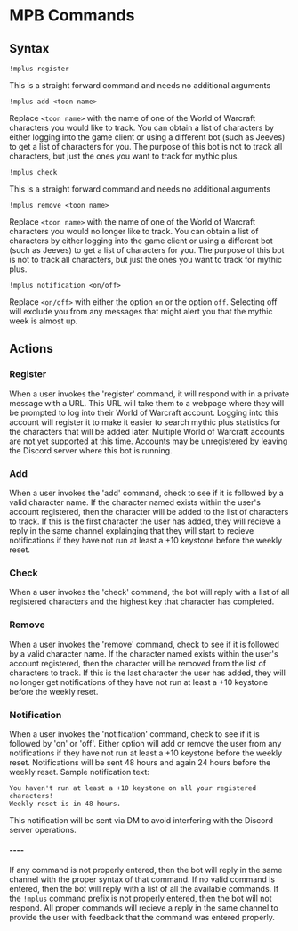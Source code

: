 # MPB Commands

## Syntax

`!mplus register`

This is a straight forward command and needs no additional arguments

`!mplus add <toon name>`

Replace `<toon name>` with the name of one of the World of Warcraft characters you would like to track.
You can obtain a list of characters by either logging into the game client or using a different bot (such as Jeeves)
to get a list of characters for you. The purpose of this bot is not to track all characters, but just the ones you
want to track for mythic plus.

`!mplus check`

This is a straight forward command and needs no additional arguments

`!mplus remove <toon name>`

Replace `<toon name>` with the name of one of the World of Warcraft characters you would no longer like to track.
You can obtain a list of characters by either logging into the game client or using a different bot (such as Jeeves)
to get a list of characters for you. The purpose of this bot is not to track all characters, but just the ones you
want to track for mythic plus.

`!mplus notification <on/off>`

Replace `<on/off>` with either the option `on` or the option `off`. Selecting off will exclude you from any
messages that might alert you that the mythic week is almost up.

## Actions

### Register
When a user invokes the 'register' command, it will respond with in a private message with a URL. This URL will take
them to a webpage where they will be prompted to log into their World of Warcraft account. Logging into this account
will register it to make it easier to search mythic plus statistics for the characters that will be added later.
Multiple World of Warcraft accounts are not yet supported at this time. Accounts may be unregistered by leaving the
Discord server where this bot is running.

### Add
When a user invokes the 'add' command, check to see if it is followed by a valid character name. If the character
named exists within the user's account registered, then the character will be added to the list of characters to 
track. If this is the first character the user has added, they will recieve a reply in the same channel explainging
that they will start to recieve notifications if they have not run at least a +10 keystone before the weekly reset.

### Check
When a user invokes the 'check' command, the bot will reply with a list of all registered characters and the highest
key that character has completed.

### Remove
When a user invokes the 'remove' command, check to see if it is followed by a valid character name. If the character
named exists within the user's account registered, then the character will be removed from the list of characters to
track. If this is the last character the user has added, they will no longer get notifications of they have not run
at least a +10 keystone before the weekly reset.

### Notification
When a user invokes the 'notification' command, check to see if it is followed by 'on' or 'off'. Either option will
add or remove the user from any notifications if they have not run at least a +10 keystone before the weekly reset.
Notifications will be sent 48 hours and again 24 hours before the weekly reset. Sample notification text:

    You haven't run at least a +10 keystone on all your registered characters!
    Weekly reset is in 48 hours.

This notification will be sent via DM to avoid interfering with the Discord server operations.

#### ----

If any command is not properly entered, then the bot will reply in the same channel with the proper syntax of that
command. If no valid command is entered, then the bot will reply with a list of all the available commands. If the
`!mplus` command prefix is not properly entered, then the bot will not respond. All proper commands will recieve a
reply in the same channel to provide the user with feedback that the command was entered properly.